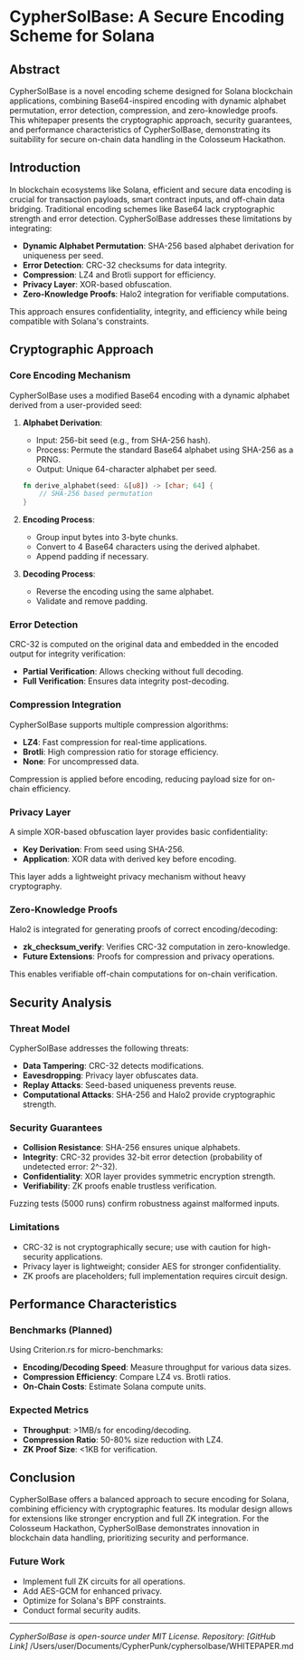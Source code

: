 # CypherSolBase: A Secure Encoding Scheme for Solana

## Abstract

CypherSolBase is a novel encoding scheme designed for Solana blockchain applications, combining Base64-inspired encoding with dynamic alphabet permutation, error detection, compression, and zero-knowledge proofs. This whitepaper presents the cryptographic approach, security guarantees, and performance characteristics of CypherSolBase, demonstrating its suitability for secure on-chain data handling in the Colosseum Hackathon.

## Introduction

In blockchain ecosystems like Solana, efficient and secure data encoding is crucial for transaction payloads, smart contract inputs, and off-chain data bridging. Traditional encoding schemes like Base64 lack cryptographic strength and error detection. CypherSolBase addresses these limitations by integrating:

- **Dynamic Alphabet Permutation**: SHA-256 based alphabet derivation for uniqueness per seed.
- **Error Detection**: CRC-32 checksums for data integrity.
- **Compression**: LZ4 and Brotli support for efficiency.
- **Privacy Layer**: XOR-based obfuscation.
- **Zero-Knowledge Proofs**: Halo2 integration for verifiable computations.

This approach ensures confidentiality, integrity, and efficiency while being compatible with Solana's constraints.

## Cryptographic Approach

### Core Encoding Mechanism

CypherSolBase uses a modified Base64 encoding with a dynamic alphabet derived from a user-provided seed:

1. **Alphabet Derivation**:
   - Input: 256-bit seed (e.g., from SHA-256 hash).
   - Process: Permute the standard Base64 alphabet using SHA-256 as a PRNG.
   - Output: Unique 64-character alphabet per seed.

   ```rust
   fn derive_alphabet(seed: &[u8]) -> [char; 64] {
       // SHA-256 based permutation
   }
   ```

2. **Encoding Process**:
   - Group input bytes into 3-byte chunks.
   - Convert to 4 Base64 characters using the derived alphabet.
   - Append padding if necessary.

3. **Decoding Process**:
   - Reverse the encoding using the same alphabet.
   - Validate and remove padding.

### Error Detection

CRC-32 is computed on the original data and embedded in the encoded output for integrity verification:

- **Partial Verification**: Allows checking without full decoding.
- **Full Verification**: Ensures data integrity post-decoding.

### Compression Integration

CypherSolBase supports multiple compression algorithms:

- **LZ4**: Fast compression for real-time applications.
- **Brotli**: High compression ratio for storage efficiency.
- **None**: For uncompressed data.

Compression is applied before encoding, reducing payload size for on-chain efficiency.

### Privacy Layer

A simple XOR-based obfuscation layer provides basic confidentiality:

- **Key Derivation**: From seed using SHA-256.
- **Application**: XOR data with derived key before encoding.

This layer adds a lightweight privacy mechanism without heavy cryptography.

### Zero-Knowledge Proofs

Halo2 is integrated for generating proofs of correct encoding/decoding:

- **zk_checksum_verify**: Verifies CRC-32 computation in zero-knowledge.
- **Future Extensions**: Proofs for compression and privacy operations.

This enables verifiable off-chain computations for on-chain verification.

## Security Analysis

### Threat Model

CypherSolBase addresses the following threats:

- **Data Tampering**: CRC-32 detects modifications.
- **Eavesdropping**: Privacy layer obfuscates data.
- **Replay Attacks**: Seed-based uniqueness prevents reuse.
- **Computational Attacks**: SHA-256 and Halo2 provide cryptographic strength.

### Security Guarantees

- **Collision Resistance**: SHA-256 ensures unique alphabets.
- **Integrity**: CRC-32 provides 32-bit error detection (probability of undetected error: 2^-32).
- **Confidentiality**: XOR layer provides symmetric encryption strength.
- **Verifiability**: ZK proofs enable trustless verification.

Fuzzing tests (5000 runs) confirm robustness against malformed inputs.

### Limitations

- CRC-32 is not cryptographically secure; use with caution for high-security applications.
- Privacy layer is lightweight; consider AES for stronger confidentiality.
- ZK proofs are placeholders; full implementation requires circuit design.

## Performance Characteristics

### Benchmarks (Planned)

Using Criterion.rs for micro-benchmarks:

- **Encoding/Decoding Speed**: Measure throughput for various data sizes.
- **Compression Efficiency**: Compare LZ4 vs. Brotli ratios.
- **On-Chain Costs**: Estimate Solana compute units.

### Expected Metrics

- **Throughput**: >1MB/s for encoding/decoding.
- **Compression Ratio**: 50-80% size reduction with LZ4.
- **ZK Proof Size**: <1KB for verification.

## Conclusion

CypherSolBase offers a balanced approach to secure encoding for Solana, combining efficiency with cryptographic features. Its modular design allows for extensions like stronger encryption and full ZK integration. For the Colosseum Hackathon, CypherSolBase demonstrates innovation in blockchain data handling, prioritizing security and performance.

### Future Work

- Implement full ZK circuits for all operations.
- Add AES-GCM for enhanced privacy.
- Optimize for Solana's BPF constraints.
- Conduct formal security audits.

---

*CypherSolBase is open-source under MIT License. Repository: [GitHub Link]*</content>
<parameter name="filePath">/Users/user/Documents/CypherPunk/cyphersolbase/WHITEPAPER.md